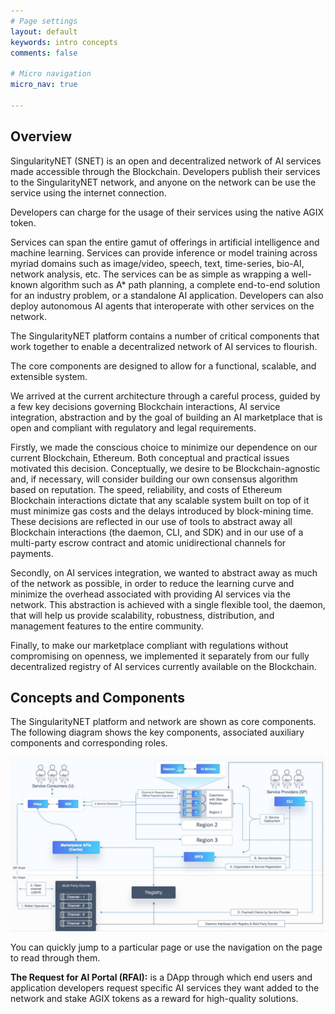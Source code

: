 ```yaml
---
# Page settings
layout: default
keywords: intro concepts
comments: false

# Micro navigation
micro_nav: true

---
```

## Overview

SingularityNET (SNET) is an open and decentralized network of AI services made accessible through the Blockchain. Developers publish their services to the SingularityNET network, and anyone on the network can be use the service using the internet connection. 

Developers can charge for the usage of their services using the native AGIX token.

Services can span the entire gamut of offerings in artificial intelligence and machine learning. Services can provide inference or model training across myriad domains such as image/video, speech, text, time-series, bio-AI, network analysis, etc. The services can be as simple as wrapping a well-known algorithm such as A* path planning, a complete end-to-end solution for an industry problem, or a standalone AI application. Developers can also deploy autonomous AI agents that interoperate with other services on the network.

The SingularityNET platform contains a number of critical components that work together to enable a decentralized network of AI services to flourish. 

The core components are designed to allow for a functional, scalable, and extensible system. 

We arrived at the current architecture through a careful process, guided by a few key decisions governing Blockchain
interactions, AI service integration, abstraction and by the goal of building an AI marketplace that is open and compliant with regulatory and legal requirements.

Firstly, we made the conscious choice to minimize our dependence on our current Blockchain, Ethereum. Both conceptual and practical issues motivated this decision. Conceptually, we desire to be Blockchain-agnostic and, if necessary, will consider building our own consensus algorithm based on reputation. The speed, reliability, and costs of Ethereum Blockchain interactions dictate that any
scalable system built on top of it must minimize gas costs and the delays introduced by block-mining time. These decisions are reflected in our use of tools to abstract away all Blockchain interactions (the daemon, CLI, and SDK) and in our use of a multi-party escrow contract and atomic unidirectional channels for payments.

Secondly, on AI services integration, we wanted to abstract away as much of the network as possible, in order to reduce the learning curve and minimize the overhead associated with providing AI services via the network. This abstraction is achieved with a single flexible tool, the daemon, that will help us provide scalability, robustness, distribution, and management features to the entire community.

Finally, to make our marketplace compliant with regulations without compromising on openness, we implemented it separately from our fully decentralized registry of AI services currently available on the Blockchain.

## Concepts and Components

The SingularityNET platform and network are shown as core components. The following diagram shows the key components,  associated auxiliary components and corresponding roles.

![components](/assets/img/platform_components.jpg)


You can quickly jump to a particular page or use the navigation on the page to read through them. 

**The Request for AI Portal (RFAI):** is a DApp through which end users and application developers request specific AI services they want added to the network and stake AGIX tokens as a reward for high-quality solutions.


